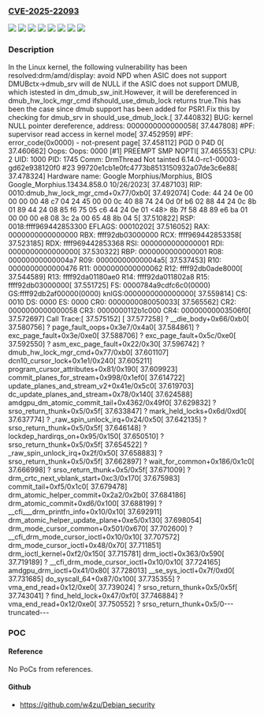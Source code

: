 ### [CVE-2025-22093](https://cve.mitre.org/cgi-bin/cvename.cgi?name=CVE-2025-22093)
![](https://img.shields.io/static/v1?label=Product&message=Linux&color=blue)
![](https://img.shields.io/static/v1?label=Version&message=&color=brightgreen)
![](https://img.shields.io/static/v1?label=Version&message=4b46fc30b37e457d25cf3908c0c4dc3fbedd2044%20&color=brightgreen)
![](https://img.shields.io/static/v1?label=Version&message=6.13%20&color=brightgreen)
![](https://img.shields.io/static/v1?label=Version&message=758abba3dd413dc5de2016f8588403294263a30a%20&color=brightgreen)
![](https://img.shields.io/static/v1?label=Version&message=b5c764d6ed556c4e81fbe3fd976da77ec450c08e%20&color=brightgreen)
![](https://img.shields.io/static/v1?label=Version&message=b7d2461858ac75c9d6bc4ab8af1a738d0814b716%20&color=brightgreen)
![](https://img.shields.io/static/v1?label=Vulnerability&message=n%2Fa&color=blue)

### Description

In the Linux kernel, the following vulnerability has been resolved:drm/amd/display: avoid NPD when ASIC does not support DMUBctx->dmub_srv will de NULL if the ASIC does not support DMUB, which istested in dm_dmub_sw_init.However, it will be dereferenced in dmub_hw_lock_mgr_cmd ifshould_use_dmub_lock returns true.This has been the case since dmub support has been added for PSR1.Fix this by checking for dmub_srv in should_use_dmub_lock.[   37.440832] BUG: kernel NULL pointer dereference, address: 0000000000000058[   37.447808] #PF: supervisor read access in kernel mode[   37.452959] #PF: error_code(0x0000) - not-present page[   37.458112] PGD 0 P4D 0[   37.460662] Oops: Oops: 0000 [#1] PREEMPT SMP NOPTI[   37.465553] CPU: 2 UID: 1000 PID: 1745 Comm: DrmThread Not tainted 6.14.0-rc1-00003-gd62e938120f0 #23 99720e1cb1e0fc4773b8513150932a07de3c6e88[   37.478324] Hardware name: Google Morphius/Morphius, BIOS Google_Morphius.13434.858.0 10/26/2023[   37.487103] RIP: 0010:dmub_hw_lock_mgr_cmd+0x77/0xb0[   37.492074] Code: 44 24 0e 00 00 00 00 48 c7 04 24 45 00 00 0c 40 88 74 24 0d 0f b6 02 88 44 24 0c 8b 01 89 44 24 08 85 f6 75 05 c6 44 24 0e 01 <48> 8b 7f 58 48 89 e6 ba 01 00 00 00 e8 08 3c 2a 00 65 48 8b 04 5[   37.510822] RSP: 0018:ffff969442853300 EFLAGS: 00010202[   37.516052] RAX: 0000000000000000 RBX: ffff92db03000000 RCX: ffff969442853358[   37.523185] RDX: ffff969442853368 RSI: 0000000000000001 RDI: 0000000000000000[   37.530322] RBP: 0000000000000001 R08: 00000000000004a7 R09: 00000000000004a5[   37.537453] R10: 0000000000000476 R11: 0000000000000062 R12: ffff92db0ade8000[   37.544589] R13: ffff92da01180ae0 R14: ffff92da011802a8 R15: ffff92db03000000[   37.551725] FS:  0000784a9cdfc6c0(0000) GS:ffff92db2af00000(0000) knlGS:0000000000000000[   37.559814] CS:  0010 DS: 0000 ES: 0000 CR0: 0000000080050033[   37.565562] CR2: 0000000000000058 CR3: 0000000112b1c000 CR4: 00000000003506f0[   37.572697] Call Trace:[   37.575152]  <TASK>[   37.577258]  ? __die_body+0x66/0xb0[   37.580756]  ? page_fault_oops+0x3e7/0x4a0[   37.584861]  ? exc_page_fault+0x3e/0xe0[   37.588706]  ? exc_page_fault+0x5c/0xe0[   37.592550]  ? asm_exc_page_fault+0x22/0x30[   37.596742]  ? dmub_hw_lock_mgr_cmd+0x77/0xb0[   37.601107]  dcn10_cursor_lock+0x1e1/0x240[   37.605211]  program_cursor_attributes+0x81/0x190[   37.609923]  commit_planes_for_stream+0x998/0x1ef0[   37.614722]  update_planes_and_stream_v2+0x41e/0x5c0[   37.619703]  dc_update_planes_and_stream+0x78/0x140[   37.624588]  amdgpu_dm_atomic_commit_tail+0x4362/0x49f0[   37.629832]  ? srso_return_thunk+0x5/0x5f[   37.633847]  ? mark_held_locks+0x6d/0xd0[   37.637774]  ? _raw_spin_unlock_irq+0x24/0x50[   37.642135]  ? srso_return_thunk+0x5/0x5f[   37.646148]  ? lockdep_hardirqs_on+0x95/0x150[   37.650510]  ? srso_return_thunk+0x5/0x5f[   37.654522]  ? _raw_spin_unlock_irq+0x2f/0x50[   37.658883]  ? srso_return_thunk+0x5/0x5f[   37.662897]  ? wait_for_common+0x186/0x1c0[   37.666998]  ? srso_return_thunk+0x5/0x5f[   37.671009]  ? drm_crtc_next_vblank_start+0xc3/0x170[   37.675983]  commit_tail+0xf5/0x1c0[   37.679478]  drm_atomic_helper_commit+0x2a2/0x2b0[   37.684186]  drm_atomic_commit+0xd6/0x100[   37.688199]  ? __cfi___drm_printfn_info+0x10/0x10[   37.692911]  drm_atomic_helper_update_plane+0xe5/0x130[   37.698054]  drm_mode_cursor_common+0x501/0x670[   37.702600]  ? __cfi_drm_mode_cursor_ioctl+0x10/0x10[   37.707572]  drm_mode_cursor_ioctl+0x48/0x70[   37.711851]  drm_ioctl_kernel+0xf2/0x150[   37.715781]  drm_ioctl+0x363/0x590[   37.719189]  ? __cfi_drm_mode_cursor_ioctl+0x10/0x10[   37.724165]  amdgpu_drm_ioctl+0x41/0x80[   37.728013]  __se_sys_ioctl+0x7f/0xd0[   37.731685]  do_syscall_64+0x87/0x100[   37.735355]  ? vma_end_read+0x12/0xe0[   37.739024]  ? srso_return_thunk+0x5/0x5f[   37.743041]  ? find_held_lock+0x47/0xf0[   37.746884]  ? vma_end_read+0x12/0xe0[   37.750552]  ? srso_return_thunk+0x5/0---truncated---

### POC

#### Reference
No PoCs from references.

#### Github
- https://github.com/w4zu/Debian_security

